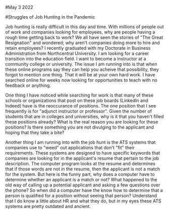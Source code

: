 #May 3 2022

#Struggles of Job Hunting in the Pandemic

Job hunting is really difficult in this day and time. 
With millions of people out of work and companies looking for employees, why are people having a rough time getting back to work? 
We all have seen the stories of "The Great Resignation" and wondered; why aren't companies doing more to hire and retain employees? 
I recently graduated with my Doctorate in Business Administration from Northcentral University. 
I am looking for a career transition into the education field. 
I want to become a instructor at a community college or university. 
The issue I am running into is that when these online programs say they can help you acheive that possibility, they forgot to mention one thing. 
That it will be at your own hard work. 
I have searched online for weeks now looking for opportunities to teach with no feedback or anything. 

One thing I have noticed while searching for work is that many of these schools or organizations that post on these job boards (LinkedIn and Indeed) have is the reoccurance of positions. 
The one position that I see frequently is for "adjunct instructor or professor". 
Given the number of students that are in colleges and universities, why is it that you haven't filled these positions already? 
What is the real reason you are looking for these positions? 
Is there something you are not divulging to the applicant and hoping that they take a bite? 

Another thing I am running into with the job hunt is the ATS systems that companies use to "weed" out applications that don't "fit" their requirements.
These systems are designed to have specific keywords that companies are looking for in the applicant's resume that pertain to the job description.
The computer program looks at the resume and determines that if those words are not in the resume, then the applicant is not a match for the system. 
But here is the funny part, why does a computer have to determine whether an applicant is a match or not? 
What happened to the old way of calling up a potential applicant and asking a few questions over the phone? 
So when did a computer have the know how to determine that a person is qualified for a position without seeing that person? 
Understand that I do know a little about HR and what they do, but in my eyes these ATS systems are pretty outdated and ancient. 

